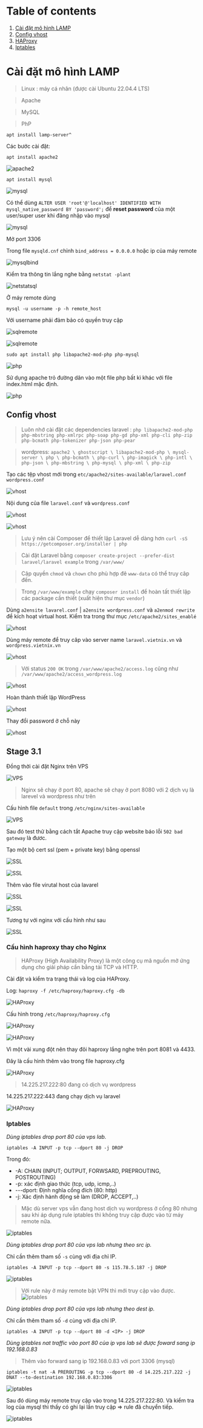 
# Table of contents


1. [Cài đặt mô hình LAMP](#cai-dat-mo-hinh-lamp)
2. [Config vhost](#config-vhost)
3. [HAProxy](#cau-hinh-haproxy-thay-cho-Nginx)
3. [Iptables](#iptable)




# Cài đặt mô hình LAMP 

> Linux : máy cá nhân (được cài Ubuntu 22.04.4 LTS)

> Apache

> MySQL

> PhP
  
 

``apt install lamp-server^``


Các bước cài đặt:

``apt install apache2``

![apache2](/Images/Stage3_1/apache_active.png)


``apt install mysql``

![mysql](/Images/Stage3_1/sql_active.png)


Có thể dùng  ``ALTER USER 'root'@'localhost' IDENTIFIED WITH mysql_native_password BY 'password';`` để **reset password** của một user/super user khi đăng nhập vào mysql 

![mysql](/Images/Stage3_1/mysql_root.png)


Mở port 3306

Trong file ``mysqld.cnf`` chỉnh ``bind_address = 0.0.0.0`` hoặc ip của máy remote 

![mysqlbind](/Images/Stage3_1/mysqld.png)


Kiểm tra thông tin lắng nghe bằng ``netstat -plant``

![netstatsql](/Images/Stage3_1/netstat_sql.png)



Ở máy remote dùng

``mysql -u username -p -h remote_host``

Với username phải đảm bảo có quyền truy cập

![sqlremote](/Images/Stage3_1/user_son.png)


![sqlremote](/Images/Stage3_1/remote_access_sql.png)


``sudo apt install php libapache2-mod-php php-mysql``


![php](/Images/Stage3_1/php.png)


Sử dụng apache trỏ đường dân vào một file php bất kì khác với file index.html mặc định.





![php](/Images/Stage3_1/php_test.png)



## Config vhost


> Luôn nhớ cài đặt các dependencies
laravel : ``php libapache2-mod-php php-mbstring php-xmlrpc php-soap php-gd php-xml php-cli php-zip php-bcmath php-tokenizer php-json php-pear``

>wordpress: ``apache2 \
                 ghostscript \
                 libapache2-mod-php \
                 mysql-server \
                 php \
                 php-bcmath \
                 php-curl \
                 php-imagick \
                 php-intl \
                 php-json \
                 php-mbstring \
                 php-mysql \
                 php-xml \
                 php-zip ``




Tạo các tệp vhost mới trong ``etc/apache2/sites-available/laravel.conf wordpress.conf``


![vhost](/Images/Stage3_1/create_vhost.png)


Nội dung của file ``laravel.conf`` và ``wordpress.conf``

![vhost](/Images/Stage3_1/laravel_config_content.png)


![vhost](/Images/Stage3_1/wordpress_config_content.png)

> Lưu ý nên cài Composer để thiết lập Laravel dễ dàng hơn 
``curl -sS https://getcomposer.org/installer | php``

>Cài đặt Laravel bằng ``composer create-project --prefer-dist laravel/laravel example`` trong ``/var/www/``

>Câp quyền ``chmod`` và ``chown`` cho phù hợp đê ``www-data`` có thể truy câp đến.

>Trong ``/var/www/example`` chạy ``composer install`` để hoàn tất thiết lập các package cần thiết (xuất hiện thư mục ``vendor``)

Dùng ``a2ensite lavarel.conf`` | ``a2ensite wordpress.conf`` và ``a2enmod rewrite`` để kích hoạt virtual host. Kiểm tra trong thư mục ``/etc/apache2/sites_enablé``

![vhost](/Images/Stage3_1/a2ensite_lararel.png)


Dùng máy remote để truy câp vào server name ``laravel.vietnix.vn`` và ``wordpress.vietnix.vn``


![vhost](/Images/Stage3_1/romote_to_2vhost.png)



> Với status ``200 OK`` trong ``/var/www/apache2/access.log`` cũng như ``/var/www/apache2/access_wordpress.log``

![vhost](/Images/Stage3_1/access_laravel.png)


Hoàn thành thiết lập WordPress

![vhost](/Images/Stage3_1/completee_set_up_wordpress.png)


Thay đổi password ở chỗ này



![vhost](/Images/Stage3_1/change_password.png)



## Stage 3.1

Đồng thời cài đặt Nginx trên VPS

![VPS](/Images/Stage3_1/nginx_status.png)


> Nginx sẽ chạy ở  port 80, apache sẽ chạy ở port 8080 với 2 dịch vụ là larevel và wordpress như trên


Cấu hình file ``default`` trong ``/etc/nginx/sites-available`` 



![VPS](/Images/Stage3_1/config_rproxy.png)


Sau đó test thử bằng cách tắt Apache truy cập website báo lỗi ``502 bad gateway`` là đươc.

Tạo một bộ cert ssl (pem + private key) bằng openssl


![SSL](/Images/Stage3_1/create_ssl.png)


![SSL](/Images/Stage3_1/certificate.png)

Thêm vào file virutal host của lavarel

![SSL](/Images/Stage3_1/ssl_content.png)

![SSL](/Images/Stage3_1/https.png)

Tương tự với nginx với cấu hình như sau 

![SSL](/Images/Stage3_1/nginx_ssl.png)

### Cấu hình haproxy thay cho Nginx


> HAProxy (High Availability Proxy) là một công cụ mã nguồn mở ứng dụng cho giải pháp cần bằng tải TCP và HTTP.

Cài đặt và kiểm tra trạng thái và log của HAProxy.

Log: ``haproxy -f /etc/haproxy/haproxy.cfg -db``

![HAProxy](/Images/Stage3_1/status_haproxy.png)

Cấu hình trong ``/etc/haproxy/haproxy.cfg``

![HAProxy](/Images/Stage3_1/stat_haproxy.png)


![HAProxy](/Images/Stage3_1/haproxy_statistic.png)


Vì một vài xung đột nên thay đôi haproxy lắng nghe trên port 8081 và 4433.


Đây là cấu hình thêm vào trong file haproxy.cfg

![HAProxy](/Images/Stage3_1/config_haproxy.png)

> 14.225.217.222:80 đang có dịch vụ wordpress

14.225.217.222:443 đang chạy dịch vụ laravel


![HAProxy](/Images/Stage3_1/result_haproxy.png)



### Iptables




_Dùng iptables drop port 80 của vps lab._

``iptables -A INPUT -p tcp --dport 80 -j DROP``

Trong đó: 
- -A: CHAIN (INPUT; OUTPUT, FORWSARD, PREPROUTING, POSTROUTING)
- -p: xác định giao thức (tcp, udp, icmp,..) 
- ---dport: Định nghĩa cổng đích (80: http)
- -j: Xác định hành động sẽ làm (DROP, ACCEPT,..)

>Mặc dù server vps vẫn đang host dịch vụ wordpress ở cổng 80 nhưng sau khi áp dụng rule iptables thì không truy cập được vào từ máy remote nữa.

![iptables](/Images/Stage3_1/drop_80.png)



_Dùng iptables drop port 80 của vps lab nhưng theo src ip._

Chỉ cần thêm tham số  ``-s`` cùng với địa chỉ IP.


``iptables -A INPUT -p tcp --dport 80 -s 115.78.5.187 -j DROP``


![iptables](/Images/Stage3_1/drop_from_src.png)

> Với rule này ở máy remote bật VPN thì mới truy cập vào được.
![iptables](/Images/Stage3_1/access_vpn.png)

_Dùng iptables drop port 80 của vps lab nhưng theo dest ip._

Chỉ cần thêm tham số  ``-d`` cùng với địa chỉ IP.

``iptables -A INPUT -p tcp --dport 80 -d <IP> -j DROP``




_Dùng iptables nat traffic vào port 80 của ip vps lab sẽ được foward sang ip 192.168.0.83_

> Thêm vào forward sang ip 192.168.0.83 với port 3306 (mysql)

``iptables -t nat -A PREROUTING -p tcp --dport 80 -d 14.225.217.222 -j DNAT --to-destination 192.168.0.83:3306``


![iptables](/Images/Stage3_1/add_rule_prerouting.png)

Sau đó dùng máy remote truy cập vào trong 14.225.217.222:80. Và kiểm tra log của mysql thì thấy có ghi lại lần truy cập => rule đã chuyển tiếp.

![iptables](/Images/Stage3_1/logmysql.png)
